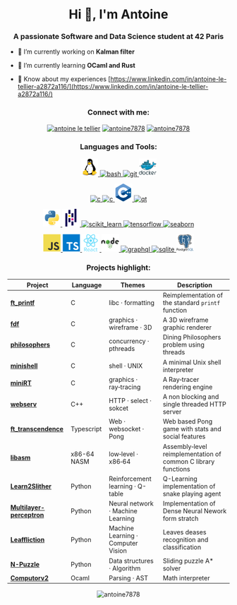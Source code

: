 <h1 align="center">Hi 👋, I'm Antoine</h1>
<h3 align="center">A passionate Software and Data Science student at 42 Paris</h3>

- 🔭 I’m currently working on **Kalman filter**

- 🌱 I’m currently learning **OCaml and Rust**

- 📄 Know about my experiences [https://www.linkedin.com/in/antoine-le-tellier-a2872a116/](https://www.linkedin.com/in/antoine-le-tellier-a2872a116/)

<h3 align="center">Connect with me:</h3>
<p align="center">
<a href="https://linkedin.com/in/antoine le tellier" target="blank"><img align="center" src="https://raw.githubusercontent.com/rahuldkjain/github-profile-readme-generator/master/src/images/icons/Social/linked-in-alt.svg" alt="antoine le tellier" height="30" width="40" /></a>
<a href="https://kaggle.com/antoine7878" target="blank"><img align="center" src="https://raw.githubusercontent.com/rahuldkjain/github-profile-readme-generator/master/src/images/icons/Social/kaggle.svg" alt="antoine7878" height="30" width="40" /></a>
<a href="https://www.leetcode.com/antoine7878" target="blank"><img align="center" src="https://raw.githubusercontent.com/rahuldkjain/github-profile-readme-generator/master/src/images/icons/Social/leet-code.svg" alt="antoine7878" height="30" width="40" /></a>
</p>

<h3 align="center">Languages and Tools:</h3>
<p align="center">
<a href="https://www.linux.org/" target="_blank" rel="noreferrer"> <img src="https://raw.githubusercontent.com/devicons/devicon/master/icons/linux/linux-original.svg" alt="linux" width="40" height="40"/> </a>
<a href="https://www.gnu.org/software/bash/" target="_blank" rel="noreferrer"> <img src="https://www.vectorlogo.zone/logos/gnu_bash/gnu_bash-icon.svg" alt="bash" width="40" height="40"/> </a>
<a href="https://git-scm.com/" target="_blank" rel="noreferrer"> <img src="https://www.vectorlogo.zone/logos/git-scm/git-scm-icon.svg" alt="git" width="40" height="40"/> </a>
<a href="https://www.docker.com/" target="_blank" rel="noreferrer"> <img src="https://raw.githubusercontent.com/devicons/devicon/master/icons/docker/docker-original-wordmark.svg" alt="docker" width="40" height="40"/> </a>
</p>
<p align="center">
<a href="https://ocaml.org/" target="_blank" rel="noreferrer"> <img src="https://ocaml.org/_/MWIyY2ZmMWM5YzdkYWNmYWI4NGQ0MDBjOGFiZTYxOTg/ocaml_org_social_media.png" alt="c" width="40" height="40"/> </a>
<a href="https://blog.ansi.org/ansi/c-programming-language-standard-iso-iec-9899-2024/" target="_blank" rel="noreferrer"> <img src="https://upload.wikimedia.org/wikipedia/commons/1/18/C_Programming_Language.svg" alt="c" width="40" height="40"/> </a>
<a href="https://www.w3schools.com/cpp/" target="_blank" rel="noreferrer"> <img src="https://raw.githubusercontent.com/devicons/devicon/master/icons/cplusplus/cplusplus-original.svg" alt="cplusplus" width="40" height="40"/> </a>
<a href="https://www.qt.io/" target="_blank" rel="noreferrer"> <img src="https://upload.wikimedia.org/wikipedia/commons/0/0b/Qt_logo_2016.svg" alt="qt" width="40" height="40"/> </a>
</p>
<p align="center">
<a href="https://www.python.org" target="_blank" rel="noreferrer"> <img src="https://raw.githubusercontent.com/devicons/devicon/master/icons/python/python-original.svg" alt="python" width="40" height="40"/> </a>
<a href="https://pandas.pydata.org/" target="_blank" rel="noreferrer"> <img src="https://raw.githubusercontent.com/devicons/devicon/2ae2a900d2f041da66e950e4d48052658d850630/icons/pandas/pandas-original.svg" alt="pandas" width="40" height="40"/> </a>
<a href="https://scikit-learn.org/" target="_blank" rel="noreferrer"> <img src="https://upload.wikimedia.org/wikipedia/commons/0/05/Scikit_learn_logo_small.svg" alt="scikit_learn" width="40" height="40"/> </a>
<a href="https://www.tensorflow.org" target="_blank" rel="noreferrer"> <img src="https://www.vectorlogo.zone/logos/tensorflow/tensorflow-icon.svg" alt="tensorflow" width="40" height="40"/> </a>
<a href="https://seaborn.pydata.org/" target="_blank" rel="noreferrer"> <img src="https://seaborn.pydata.org/_images/logo-mark-lightbg.svg" alt="seaborn" width="40" height="40"/> </a>
</p>
<p align="center">
<a href="https://developer.mozilla.org/en-US/docs/Web/JavaScript" target="_blank" rel="noreferrer"> <img src="https://raw.githubusercontent.com/devicons/devicon/master/icons/javascript/javascript-original.svg" alt="javascript" width="40" height="40"/> </a>
<a href="https://www.typescriptlang.org/" target="_blank" rel="noreferrer"> <img src="https://raw.githubusercontent.com/devicons/devicon/master/icons/typescript/typescript-original.svg" alt="typescript" width="40" height="40"/> </a> 
<a href="https://reactjs.org/" target="_blank" rel="noreferrer"> <img src="https://raw.githubusercontent.com/devicons/devicon/master/icons/react/react-original-wordmark.svg" alt="react" width="40" height="40"/> </a>
<a href="https://nodejs.org" target="_blank" rel="noreferrer"> <img src="https://raw.githubusercontent.com/devicons/devicon/master/icons/nodejs/nodejs-original-wordmark.svg" alt="nodejs" width="40" height="40"/> </a>
<a href="https://graphql.org" target="_blank" rel="noreferrer"> <img src="https://www.vectorlogo.zone/logos/graphql/graphql-icon.svg" alt="graphql" width="40" height="40"/> </a>
<a href="https://www.sqlite.org/" target="_blank" rel="noreferrer"> <img src="https://www.vectorlogo.zone/logos/sqlite/sqlite-icon.svg" alt="sqlite" width="40" height="40"/> </a>
<a href="https://www.postgresql.org" target="_blank" rel="noreferrer"> <img src="https://raw.githubusercontent.com/devicons/devicon/master/icons/postgresql/postgresql-original-wordmark.svg" alt="postgresql" width="40" height="40"/> </a>
</p>

<h3 align="center">Projects highlight:</h3>

| Project | Language | Themes | Description |
|-|-|-|-|
| [**ft_printf**](https://github.com/antoine7878/ft_printf) | C | libc · formatting | Reimplementation of the standard `printf` function |
| [**fdf**](https://github.com/antoine7878/fdf) | C | graphics · wireframe · 3D | A 3D wireframe graphic renderer |
| [**philosophers**](https://github.com/antoine7878/Philosophers) | C | concurrency · pthreads | Dining Philosophers problem using threads |
| [**minishell**](https://github.com/antoine7878/minishell) | C | shell · UNIX | A minimal Unix shell interpreter |
| [**miniRT**](https://github.com/antoine7878/miniRT) | C | graphics · ray‑tracing | A Ray‑tracer rendering engine |
| [**webserv**](https://github.com/antoine7878/webserv) | C++ | HTTP · select · sokcet | A non blocking and single threaded HTTP server |
| [**ft_transcendence**](https://github.com/antoine7878/ft_transcendence) | Typescript | Web · websocket · Pong | Web based Pong game with stats and social features |
| [**libasm**](https://github.com/antoine7878/libasm) | x86-64 NASM | low‑level · x86‑64 | Assembly‑level reimplementation of common C library functions |
| [**Learn2Slither**](https://github.com/antoine7878/Learn2Slither) | Python | Reinforcement learning · Q-table | Q-Learning implementation of snake playing agent |
| [**Multilayer-perceptron**](https://github.com/antoine7878/Multilayer-perceptron) | Python | Neural network · Machine Learning | Implementation of Dense Neural Nework form stratch |
| [**Leaffliction**](https://github.com/antoine7878/Leaffliction) | Python | Machine Learning · Computer Vision | Leaves deases recognition and classification |
| [**N-Puzzle**](https://github.com/antoine7878/N-Puzzle) | Python | Data structures · Algorithm | Sliding puzzle A* solver |
| [**Computorv2**](https://github.com/antoine7878/computorv2) | Ocaml | Parsing · AST | Math interpreter |

<p align="center"><img align="center" src="https://github-readme-stats.vercel.app/api/top-langs?username=antoine7878&show_icons=true&locale=en&layout=compact&theme=dark" alt="antoine7878" /></p>
